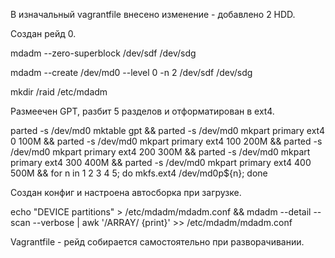 В изначальный vagrantfile внесено изменение - добавлено 2 HDD. 

Создан рейд 0. 

mdadm --zero-superblock /dev/sdf /dev/sdg

mdadm --create /dev/md0 --level 0 -n 2 /dev/sdf /dev/sdg

mkdir /raid  /etc/mdadm

Размеечен GPT, разбит 5 разделов и отформатирован в ext4. 

parted -s /dev/md0 mktable gpt && parted -s /dev/md0 mkpart primary ext4 0 100M && parted -s /dev/md0 mkpart primary ext4 100 200M && parted -s /dev/md0 mkpart primary ext4 200 300M && parted -s /dev/md0 mkpart primary ext4 300 400M && parted -s /dev/md0 mkpart primary ext4 400 500M && for n in 1 2 3 4 5; do mkfs.ext4 /dev/md0p${n}; done

Создан конфиг и настроена автосборка при загрузке.

echo "DEVICE partitions" > /etc/mdadm/mdadm.conf && mdadm --detail --scan --verbose | awk '/ARRAY/ {print}' >> /etc/mdadm/mdadm.conf

Vagrantfile - рейд собирается самостоятельно при разворачивании.  
